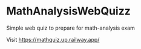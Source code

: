 # MathAnalysisWebQuizz
Simple web quiz to prepare for math-analysis exam

Visit https://mathquiz.up.railway.app/
